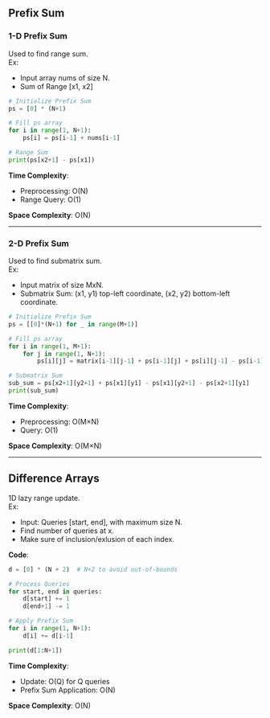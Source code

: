 ## Prefix Sum
### 1-D Prefix Sum
Used to find range sum.<br>
Ex: 
- Input array nums of size N.
- Sum of Range [x1, x2]

```python
# Initialize Prefix Sum
ps = [0] * (N+1)

# Fill ps array
for i in range(1, N+1):
    ps[i] = ps[i-1] + nums[i-1]

# Range Sum
print(ps[x2+1] - ps[x1])
```

**Time Complexity**:
- Preprocessing: O(N)
- Range Query: O(1)

**Space Complexity**: O(N)

---

### 2-D Prefix Sum
Used to find submatrix sum.<br>
Ex: 
- Input matrix of size MxN.
- Submatrix Sum: (x1, y1) top-left coordinate, (x2, y2) bottom-left coordinate.

```python
# Initialize Prefix Sum
ps = [[0]*(N+1) for _ in range(M+1)]

# Fill ps array
for i in range(1, M+1):
    for j in range(1, N+1):
        ps[i][j] = matrix[i-1][j-1] + ps[i-1][j] + ps[i][j-1] - ps[i-1][j-1]

# Submatrix Sum
sub_sum = ps[x2+1][y2+1] + ps[x1][y1] - ps[x1][y2+1] - ps[x2+1][y1]
print(sub_sum)
```

**Time Complexity**:
- Preprocessing: O(M×N)
- Query: O(1)

**Space Complexity**: O(M×N)

---

## Difference Arrays
1D lazy range update.<br>
Ex:
- Input: Queries [start, end], with maximum size N.
- Find number of queries at x.
- Make sure of inclusion/exlusion of each index.

**Code**:
```python
d = [0] * (N + 2)  # N+2 to avoid out-of-bounds

# Process Queries
for start, end in queries:
    d[start] += 1
    d[end+1] -= 1

# Apply Prefix Sum
for i in range(1, N+1):
    d[i] += d[i-1]

print(d[1:N+1])
```

**Time Complexity**:
- Update: O(Q) for Q queries
- Prefix Sum Application: O(N)

**Space Complexity**: O(N)

